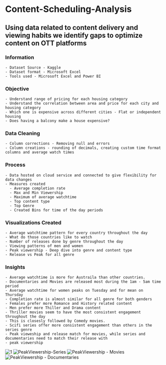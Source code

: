 # Content-Scheduling-Analysis

## Using data related to content delivery and viewing habits we identify gaps to optimize content on OTT platforms

### Information
    - Dataset Source - Kaggle
    - Dataset format - Microsoft Excel
    - Tools used - Microsoft Excel and Power BI
    
### Objective
    - Understand range of pricing for each housing category
    - Understand the correlation between area and price for each city and housing category
    - Which one is expensive across different cities - Flat or independent housing
    - Does having a balcony make a house expensive?
    
### Data Cleaning
    - Column corrections - Removing null and errors
    - Column creations - rounding of decimals, creating custom time format columns and average watch times
    
### Process
    - Data hosted on cloud service and connected to give flexibility for data changes
    - Measures created
      - Average completion rate
      - Max and Min Viewership
      - Maximum of average watchtime
      - Top content type
      - Top Genre
      - Created Bins for time of the day periods
            
### Visualizations Created
    - Average watchtime pattern for every country throughout the day
    - What do those countries like to watch
    - Number of releases done by genre throughout the day
    - Viewing patterns of men and women
    - Peak viewership - Deep dive into genre and content type
    - Release vs Peak for all genre
    
    
### Insights
    - Average watchtime is more for Austraila than other countries.
    - Documentaries and Movies are released most during the 1am - 5am time period
    - Average watchtime for women peaks on Tuesday and for mean on Thursday
    - Completion rate is almost similar for all genre for both genders
    - Females prefer more Romance and History related content
    - Men prefer more Thiller and Drama content
    - Thriller movies seem to have the most consistent engagement throughout the day
    - This is closesly followed by Comedy movies.
    - Scifi series offer more consistent engagement than others in the series genre
    - Peak vieweship and release match for movies, while series and documentaries need to match their release with
    - peak viewership
![1](https://github.com/user-attachments/assets/52da15bd-e9b2-4926-9706-59fb4ee2ba42)
![PeakViewership-Series](https://github.com/user-attachments/assets/acb98579-2e98-4ecc-8cbd-9a7bcf5467ed)
![PeakViewership - Movies](https://github.com/user-attachments/assets/f45a4c93-c3c8-493d-927d-669dc1e821f1)
![PeakViewership - Documentaries](https://github.com/user-attachments/assets/37cf4f38-dd3a-4a30-a8d3-cbc67c2c391c)

